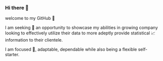 ### Hi there 👋

welcome to my GitHub 🌈

I am seeking 👀 an opportunity to showcase my abilities in growing company looking to effectively utilize their data to more adeptly provide statistical 📈 information to their clientele. 
<br>

I am focused 🎯, adaptable, dependable while also being a flexible self-starter.



